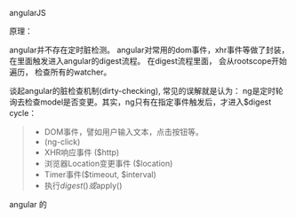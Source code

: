 angularJS

原理：

angular并不存在定时脏检测。
angular对常用的dom事件，xhr事件等做了封装， 在里面触发进入angular的digest流程。
在digest流程里面， 会从rootscope开始遍历， 检查所有的watcher。

谈起angular的脏检查机制(dirty-checking), 常见的误解就是认为： ng是定时轮询去检查model是否变更。其实，ng只有在指定事件触发后，才进入$digest cycle：
> * DOM事件，譬如用户输入文本，点击按钮等。
> * (ng-click)
> * XHR响应事件 ($http)
> * 浏览器Location变更事件 ($location)
> * Timer事件($timeout, $interval)
> * 执行$digest()或$apply()

angular 的